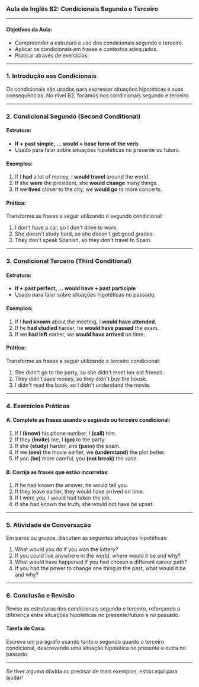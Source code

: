 ### Aula de Inglês B2: Condicionais Segundo e Terceiro

---

#### Objetivos da Aula:

- Compreender a estrutura e uso dos condicionais segundo e terceiro.
- Aplicar os condicionais em frases e contextos adequados.
- Praticar através de exercícios.

---

### 1. Introdução aos Condicionais

Os condicionais são usados para expressar situações hipotéticas e suas consequências. No nível B2, focamos nos condicionais segundo e terceiro.

---

### 2. Condicional Segundo (Second Conditional)

#### Estrutura:

- **If + past simple, ... would + base form of the verb**
- Usado para falar sobre situações hipotéticas no presente ou futuro.

#### Exemplos:

1. If I **had** a lot of money, I **would travel** around the world.
2. If she **were** the president, she **would change** many things.
3. If we **lived** closer to the city, we **would go** to more concerts.

#### Prática:

Transforme as frases a seguir utilizando o segundo condicional:

1. I don't have a car, so I don't drive to work.
2. She doesn't study hard, so she doesn't get good grades.
3. They don't speak Spanish, so they don't travel to Spain.

---

### 3. Condicional Terceiro (Third Conditional)

#### Estrutura:

- **If + past perfect, ... would have + past participle**
- Usado para falar sobre situações hipotéticas no passado.

#### Exemplos:

1. If I **had known** about the meeting, I **would have attended**.
2. If he **had studied** harder, he **would have passed** the exam.
3. If we **had left** earlier, we **would have arrived** on time.

#### Prática:

Transforme as frases a seguir utilizando o terceiro condicional:

1. She didn't go to the party, so she didn't meet her old friends.
2. They didn't save money, so they didn't buy the house.
3. I didn't read the book, so I didn't understand the movie.

---

### 4. Exercícios Práticos

#### A. Complete as frases usando o segundo ou terceiro condicional:

1. If I **(know)** his phone number, I **(call)** him.
2. If they **(invite)** me, I **(go)** to the party.
3. If she **(study)** harder, she **(pass)** the exam.
4. If we **(see)** the movie earlier, we **(understand)** the plot better.
5. If you **(be)** more careful, you **(not break)** the vase.

#### B. Corrija as frases que estão incorretas:

1. If he had known the answer, he would tell you.
2. If they leave earlier, they would have arrived on time.
3. If I were you, I would had taken the job.
4. If she had known the truth, she would not have be upset.

---

### 5. Atividade de Conversação

Em pares ou grupos, discutam as seguintes situações hipotéticas:

1. What would you do if you won the lottery?
2. If you could live anywhere in the world, where would it be and why?
3. What would have happened if you had chosen a different career path?
4. If you had the power to change one thing in the past, what would it be and why?

---

### 6. Conclusão e Revisão

Revise as estruturas dos condicionais segundo e terceiro, reforçando a diferença entre situações hipotéticas no presente/futuro e no passado. 

#### Tarefa de Casa:

Escreva um parágrafo usando tanto o segundo quanto o terceiro condicional, descrevendo uma situação hipotética no presente e outra no passado.

---

Se tiver alguma dúvida ou precisar de mais exemplos, estou aqui para ajudar!
